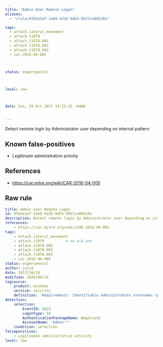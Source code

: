 ```yaml
---
title: "Admin User Remote Logon"
aliases:
  - "/rule/0f63e1ef-1eb9-4226-9d54-8927ca08520a"

tags:
  - attack.lateral_movement
  - attack.t1078
  - attack.t1078.001
  - attack.t1078.002
  - attack.t1078.003
  - car.2016-04-005



status: experimental



level: low



date: Sun, 29 Oct 2017 14:15:33 -0400


---
```


Detect remote login by Administrator user depending on internal pattern

<!--more-->


## Known false-positives

* Legitimate administrative activity



## References

* https://car.mitre.org/wiki/CAR-2016-04-005


## Raw rule
```yaml
title: Admin User Remote Logon
id: 0f63e1ef-1eb9-4226-9d54-8927ca08520a
description: Detect remote login by Administrator user depending on internal pattern
references:
    - https://car.mitre.org/wiki/CAR-2016-04-005
tags:
    - attack.lateral_movement
    - attack.t1078          # an old one
    - attack.t1078.001
    - attack.t1078.002
    - attack.t1078.003
    - car.2016-04-005
status: experimental
author: juju4
date: 2017/10/29
modified: 2020/08/23
logsource:
    product: windows
    service: security
    definition: 'Requirements: Identifiable administrators usernames (pattern or special unique character. ex: "Admin-*"), internal policy mandating use only as secondary account'
detection:
    selection:
        EventID: 4624
        LogonType: 10
        AuthenticationPackageName: Negotiate
        AccountName: 'Admin-*'
    condition: selection
falsepositives:
    - Legitimate administrative activity
level: low

```
